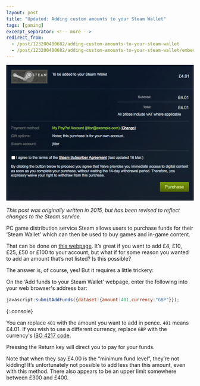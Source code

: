 ```yaml
---
layout: post
title: "Updated: Adding custom amounts to your Steam Wallet"
tags: [gaming]
excerpt_separator: <!-- more -->
redirect_from:
  - /post/123200480682/adding-custom-amounts-to-your-steam-wallet
  - /post/123200480682/adding-custom-amounts-to-your-steam-wallet/embed
---
```


![Screenshot showing the process of adding funds to a Steam Wallet](/images/steam-wallet.png)

*This post was originally written in 2015, but has been revised to reflect changes to the Steam service.*

PC game distribution service Steam allows users to purchase funds for their ‘Steam Wallet’ which can then be used to buy games and in-game content.

That can be done on [this webpage](https://store.steampowered.com/steamaccount/addfunds). It’s great if you want to add £4, £10, £25, £50 or £100 to your account, but what if for some reason you wanted to add an amount that’s not listed? Is this possible?

The answer is, of course, yes! But it requires a little trickery:

<!-- more -->

On the ‘Add funds to your Steam Wallet’ webpage, enter the following into your web browser's address bar:

```js
javascript:submitAddFunds({dataset:{amount:401,currency:"GBP"}});
```
{:.console}

You can replace `401` with the amount you want to add in pence. `401` means £4.01. If you wish to use a different currency, replace `GBP` with the currency's [ISO 4217 code](https://www.iso.org/iso-4217-currency-codes.html).

Pressing the Return key will direct you to pay for your funds.

Note that when they say £4.00 is the “minimum fund level”, they’re not kidding! It’s unfortunately not possible to add less than this amount, even with this method. There also appears to be an upper limit somewhere between £300 and £400.
